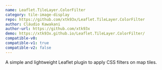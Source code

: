 ```yaml
---
name: Leaflet.TileLayer.ColorFilter
category: tile-image-display
repo: https://github.com/xtk93x/Leaflet.TileLayer.ColorFilter
author: Cláudio Kawakani
author-url: https://github.com/xtk93x
demo: https://xtk93x.github.io/Leaflet.TileLayer.ColorFilter/
compatible-v0:
compatible-v1: true
compatible-v2: false
---
```


A simple and lightweight Leaflet plugin to apply CSS filters on map tiles.
